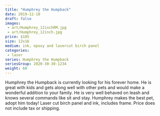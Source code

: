```yaml
---
title: "Humphrey the Humpback"
date: 2019-12-10
draft: false
images:
 - art/Humphrey_12inchRM.jpg
 - art/Humphrey_12inch.jpg
price: $185 
size: 12x16 
medium: ink, epoxy and lasercut birch panel
categories:
 - laser
series: Humphrey the Humpback
seriesGroup: 2020-30-30-1234
weight: 60
---
```


Humphrey the Humpback is currently looking for his forever home.
He is great with kids and gets along well with other pets and would make a wonderful addition to your family. He is very well behaved on leash and knows several commands like sit and stay. Humphrey makes the best pet, adopt him today!  Laser cut birch panel and ink, includes frame. Price does not include tax or shipping.